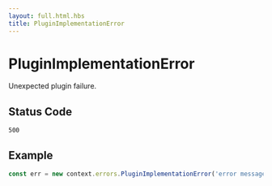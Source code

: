 ```yaml
---
layout: full.html.hbs
title: PluginImplementationError
---
```


# PluginImplementationError

Unexpected plugin failure.

## Status Code

`500`

## Example

```js
const err = new context.errors.PluginImplementationError('error message');
```
